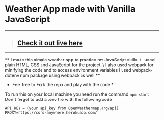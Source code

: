 # Weather App made with Vanilla JavaScript
***
> ## [Check it out live here](https://fab-breeze.netlify.app/)
***

** I made this simple weather app to practice my JavaScript skills. \ I used plain HTML, CSS and JavaScript for the project. \  I also used webpack for minifying the code and to access environment variables I used webpack-dotenv npm package using webpack as well **

* Feel free to Fork the repo and play with the code *

To run this on your local machine you need run the command `npm start`
Don't forget to add a .env file with the following code

```
API_KEY = (your api_key from OpenWeathermap.org/api)
PROXY=https://cors-anywhere.herokuapp.com/`
```